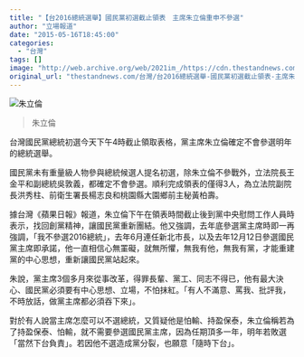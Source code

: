 ```yaml
---
title: "【台2016總統選舉】國民黨初選截止領表　主席朱立倫重申不參選"
author: "立場報道"
date: "2015-05-16T18:45:00"
categories:
  - "台灣"
tags: []
image: "http://web.archive.org/web/2021im_/https://cdn.thestandnews.com/media/photos/cache/chulaplun_VfVSO_1200x0.png"
original_url: "thestandnews.com/台灣/台2016總統選舉-國民黨初選截止領表-主席朱立倫重申不參選"
---
```

![朱立倫](http://web.archive.org/web/2021im_/https://cdn.thestandnews.com/media/photos/cache/chulaplun_VfVSO_1200x0.png)

> 朱立倫

台灣國民黨總統初選今天下午4時截止領取表格，黨主席朱立倫確定不會參選明年的總統選舉。

國民黨未有重量級人物參與總統候選人提名初選，除朱立倫不參戰外，立法院長王金平和副總統吳敦義，都確定不會參選。順利完成領表的僅得3人，為立法院副院長洪秀柱、前衛生署長楊志良和桃園縣大園鄉前主秘黃柏壽。

據台灣《蘋果日報》報道，朱立倫下午在領表時間截止後到黨中央慰問工作人員時表示，找回創黨精神，讓國民黨重新團結。他又強調，去年底參選黨主席時即一再強調，「我不參選2016總統」，去年6月連任新北市長，以及去年12月12日參選國民黨主席即承諾，他一直相信心無罣礙，就無所懼，無我有他，無我有黨，才能重建黨的中心思想，重新讓國民黨站起來。

朱說，黨主席3個多月來從事改革，得罪長輩、黨工、同志不得已，他有最大決心、國民黨必須要有中心思想、立場，不怕抹紅。「有人不滿意、罵我、批評我，不時放話，做黨主席都必須吞下來」。

對於有人說當主席怎麼可以不選總統，又質疑他是怕輸、持盈保泰，朱立倫稱若為了持盈保泰、怕輸，就不需要參選國民黨主席，因為任期頂多一年，明年若敗選「當然下台負責」。若因他不選造成黨分裂，也願意「隨時下台」。